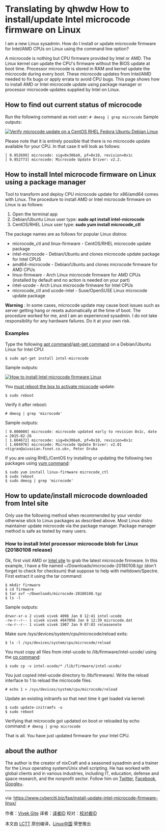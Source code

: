 Translating by qhwdw
How to install/update Intel microcode firmware on Linux
======


I am a new Linux sysadmin. How do I install or update microcode firmware for Intel/AMD CPUs on Linux using the command line option?


A microcode is nothing but CPU firmware provided by Intel or AMD. The Linux kernel can update the CPU's firmware without the BIOS update at boot time. Processor microcode is stored in RAM and kernel update the microcode during every boot. These microcode updates from Intel/AMD needed to fix bugs or apply errata to avoid CPU bugs. This page shows how to install AMD or Intel microcode update using package manager or processor microcode updates supplied by Intel on Linux.

## How to find out current status of microcode


Run the following command as root user:
`# dmesg | grep microcode`
Sample outputs:

[![Verify microcode update on a CentOS RHEL Fedora Ubuntu Debian Linux][1]][1]

Please note that it is entirely possible that there is no microcode update available for your CPU. In that case it will look as follows:
```
[ 0.952699] microcode: sig=0x306a9, pf=0x10, revision=0x1c
[ 0.952773] microcode: Microcode Update Driver: v2.2.

```

## How to install Intel microcode firmware on Linux using a package manager

Tool to transform and deploy CPU microcode update for x86/amd64 comes with Linux. The procedure to install AMD or Intel microcode firmware on Linux is as follows:

  1. Open the terminal app
  2. Debian/Ubuntu Linux user type: **sudo apt install intel-microcode**
  3. CentOS/RHEL Linux user type: **sudo yum install microcode_ctl**



The package names are as follows for popular Linux distros:

  * microcode_ctl and linux-firmware - CentOS/RHEL microcode update package
  * intel-microcode - Debian/Ubuntu and clones microcode update package for Intel CPUS
  * amd64-microcode - Debian/Ubuntu and clones microcode firmware for AMD CPUs
  * linux-firmware - Arch Linux microcode firmware for AMD CPUs (installed by default and no action is needed on your part)
  * intel-ucode - Arch Linux microcode firmware for Intel CPUs
  * microcode_ctl and ucode-intel - Suse/OpenSUSE Linux microcode update package



**Warning** : In some cases, microcode update may cause boot issues such as server getting hang or resets automatically at the time of boot. The procedure worked for me, and I am an experienced sysadmin. I do not take responsibility for any hardware failures. Do it at your own risk.

### Examples

Type the following [apt command][2]/[apt-get command][3] on a Debian/Ubuntu Linux for Intel CPU:

`$ sudo apt-get install intel-microcode`

Sample outputs:

[![How to install Intel microcode firmware Linux][4]][4]

You [must reboot the box to activate micocode][5] update:

`$ sudo reboot`

Verify it after reboot:

`# dmesg | grep 'microcode'`

Sample outputs:

```
[ 0.000000] microcode: microcode updated early to revision 0x1c, date = 2015-02-26
[ 1.604672] microcode: sig=0x306a9, pf=0x10, revision=0x1c
[ 1.604976] microcode: Microcode Update Driver: v2.01 <tigran@aivazian.fsnet.co.uk>, Peter Oruba

```

If you are using RHEL/CentOS try installing or updating the following two packages using [yum command][6]:

```
$ sudo yum install linux-firmware microcode_ctl
$ sudo reboot
$ sudo dmesg | grep 'microcode'
```

## How to update/install microcode downloaded from Intel site

Only use the following method when recommended by your vendor otherwise stick to Linux packages as described above. Most Linux distro maintainer update microcode via the package manager. Package manager method is safe as tested by many users.

### How to install Intel processor microcode blob for Linux (20180108 release)

Ok, first visit AMD or [Intel site][7] to grab the latest microcode firmware. In this example, I have a file named ~/Downloads/microcode-20180108.tgz (don't forget to check for checksum) that suppose to help with meltdown/Spectre. First extract it using the tar command:
```
$ mkdir firmware
$ cd firmware
$ tar xvf ~/Downloads/microcode-20180108.tgz
$ ls -l
```

Sample outputs:

```
drwxr-xr-x 2 vivek vivek 4096 Jan 8 12:41 intel-ucode
-rw-r--r-- 1 vivek vivek 4847056 Jan 8 12:39 microcode.dat
-rw-r--r-- 1 vivek vivek 1907 Jan 9 07:03 releasenote

```

Make sure /sys/devices/system/cpu/microcode/reload exits:

`$ ls -l /sys/devices/system/cpu/microcode/reload`

You must copy all files from intel-ucode to /lib/firmware/intel-ucode/ using the [cp command][8]:

`$ sudo cp -v intel-ucode/* /lib/firmware/intel-ucode/`

You just copied intel-ucode directory to /lib/firmware/. Write the reload interface to 1 to reload the microcode files:

`# echo 1 > /sys/devices/system/cpu/microcode/reload`

Update an existing initramfs so that next time it get loaded via kernel:

```
$ sudo update-initramfs -u
$ sudo reboot
```
Verifying that microcode got updated on boot or reloaded by echo command:
`# dmesg | grep microcode`

That is all. You have just updated firmware for your Intel CPU.

## about the author

The author is the creator of nixCraft and a seasoned sysadmin and a trainer for the Linux operating system/Unix shell scripting. He has worked with global clients and in various industries, including IT, education, defense and space research, and the nonprofit sector. Follow him on [Twitter][9], [Facebook][10], [Google+][11].

--------------------------------------------------------------------------------

via: https://www.cyberciti.biz/faq/install-update-intel-microcode-firmware-linux/

作者：[Vivek Gite][a]
译者：[译者ID](https://github.com/译者ID)
校对：[校对者ID](https://github.com/校对者ID)

本文由 [LCTT](https://github.com/LCTT/TranslateProject) 原创编译，[Linux中国](https://linux.cn/) 荣誉推出

[a]:https://www.cyberciti.biz
[1]:https://www.cyberciti.biz/media/new/faq/2018/01/Verify-microcode-update-on-a-CentOS-RHEL-Fedora-Ubuntu-Debian-Linux.jpg
[2]:https://www.cyberciti.biz/faq/ubuntu-lts-debian-linux-apt-command-examples/ (See Linux/Unix apt command examples for more info)
[3]:https://www.cyberciti.biz/tips/linux-debian-package-management-cheat-sheet.html (See Linux/Unix apt-get command examples for more info)
[4]:https://www.cyberciti.biz/media/new/faq/2018/01/How-to-install-Intel-microcode-firmware-Linux.jpg
[5]:https://www.cyberciti.biz/faq/howto-reboot-linux/
[6]:https://www.cyberciti.biz/faq/rhel-centos-fedora-linux-yum-command-howto/ (See Linux/Unix yum command examples for more info)
[7]:https://downloadcenter.intel.com/download/27431/Linux-Processor-Microcode-Data-File
[8]:https://www.cyberciti.biz/faq/cp-copy-command-in-unix-examples/ (See Linux/Unix cp command examples for more info)
[9]:https://twitter.com/nixcraft
[10]:https://facebook.com/nixcraft
[11]:https://plus.google.com/+CybercitiBiz
